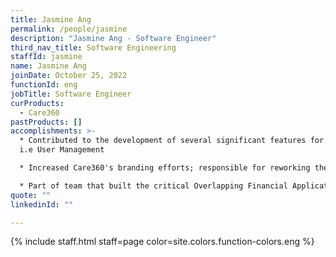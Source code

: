 ```yaml
---
title: Jasmine Ang
permalink: /people/jasmine
description: "Jasmine Ang - Software Engineer"
third_nav_title: Software Engineering
staffId: jasmine
name: Jasmine Ang
joinDate: October 25, 2022
functionId: eng
jobTitle: Software Engineer
curProducts:
  - Care360
pastProducts: []
accomplishments: >-
  * Contributed to the development of several significant features for Care360
  i.e User Management

  * Increased Care360's branding efforts; responsible for reworking the frontend for all key user flows

  * Part of team that built the critical Overlapping Financial Applications feature
quote: ""
linkedinId: ""

---
```


{% include staff.html staff=page color=site.colors.function-colors.eng %}
